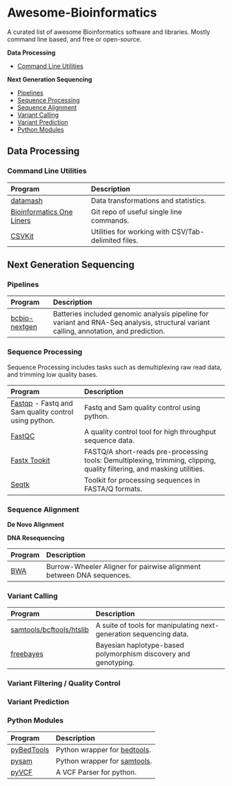 Awesome-Bioinformatics
======================

A curated list of awesome Bioinformatics software and libraries. Mostly command line based, and free or open-source.

__Data Processing__

* [Command Line Utilities](#command-line-utilities)

__Next Generation Sequencing__

* [Pipelines](#pipelines)
* [Sequence Processing](#sequence-processing)
* [Sequence Alignment](#sequence-alignment)
* [Variant Calling](#variant-calling)
* [Variant Prediction](#variant-prediction)
* [Python Modules](#python-modules)

## Data Processing

### Command Line Utilities

| Program                                                                 | Description
|:----------------------------------------------------------------------- | :------------
| [datamash](http://www.gnu.org/software/datamash/)                       | Data transformations and statistics. 
| [Bioinformatics One Liners](https://github.com/stephenturner/oneliners) | Git repo of useful single line commands.
| [CSVKit](https://github.com/onyxfish/csvkit) | Utilities for working with CSV/Tab-delimited files.

## Next Generation Sequencing

### Pipelines

| Program                                                                 | Description
|:----------------------------------------------------------------------- | :------------
| [bcbio-nextgen](https://github.com/chapmanb/bcbio-nextgen)              | Batteries included genomic analysis pipeline for variant and RNA-Seq analysis, structural variant calling, annotation, and prediction.

### Sequence Processing 

Sequence Processing includes tasks such as demultiplexing raw read data, and trimming low quality bases.

| Program                                                                 | Description
|:----------------------------------------------------------------------- | :------------
| [Fastqp](https://github.com/mdshw5/fastqp) - Fastq and Sam quality control using python.            | Fastq and Sam quality control using python.
| [FastQC](http://www.bioinformatics.babraham.ac.uk/projects/fastqc/)     |  A quality control tool for high throughput sequence data.
| [Fastx Tookit](http://hannonlab.cshl.edu/fastx_toolkit/) | FASTQ/A short-reads pre-processing tools: Demultiplexing, trimming, clipping, quality filtering, and masking utilities.
| [Seqtk](https://github.com/lh3/seqtk) | Toolkit for processing sequences in FASTA/Q formats. |

### Sequence Alignment

__De Novo Alignment__

__DNA Resequencing__

| Program                                                                 | Description
|:----------------------------------------------------------------------- | :------------
| [BWA](https://github.com/lh3/bwa) | Burrow-Wheeler Aligner for pairwise alignment between DNA sequences. 

### Variant Calling


| Program                                                                 | Description
|:----------------------------------------------------------------------- | :------------
| [samtools/bcftools/htslib](https://github.com/samtools/samtools) | A suite of tools for manipulating next-generation sequencing data.
| [freebayes](https://github.com/ekg/freebayes) | Bayesian haplotype-based polymorphism discovery and genotyping.

### Variant Filtering / Quality Control

### Variant Prediction

### Python Modules

| Program                                                                 | Description
|:----------------------------------------------------------------------- | :------------
| [pyBedTools](https://github.com/daler/pybedtools)                       | Python wrapper for [bedtools](https://github.com/arq5x/bedtools). 
| [pysam](https://github.com/pysam-developers/pysam)                      | Python wrapper for [samtools](https://github.com/samtools/samtools).
| [pyVCF](https://github.com/jamescasbon/PyVCF)                           | A VCF Parser for python.



